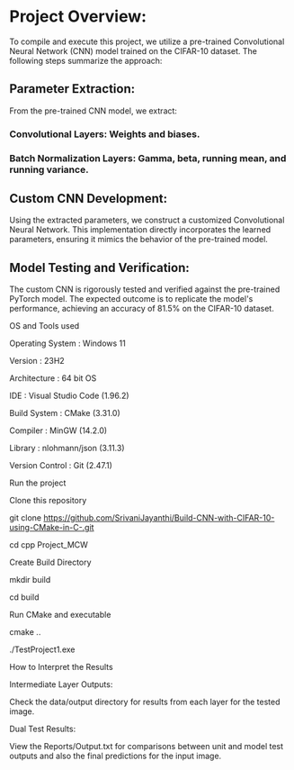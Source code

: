 # Project Overview:


To compile and execute this project, we utilize a pre-trained Convolutional Neural Network (CNN) model trained on the CIFAR-10 dataset. The following steps summarize the approach:

## Parameter Extraction:
From the pre-trained CNN model, we extract:

### Convolutional Layers: Weights and biases.
### Batch Normalization Layers: Gamma, beta, running mean, and running variance.
## Custom CNN Development:
Using the extracted parameters, we construct a customized Convolutional Neural Network. This implementation directly incorporates the learned parameters, ensuring it mimics the behavior of the pre-trained model.

## Model Testing and Verification:
The custom CNN is rigorously tested and verified against the pre-trained PyTorch model. The expected outcome is to replicate the model's performance, achieving an accuracy of 81.5% on the CIFAR-10 dataset.





OS and Tools used


Operating System : Windows 11


Version : 23H2


Architecture : 64 bit OS



IDE : Visual Studio Code (1.96.2)


Build System : CMake (3.31.0)


Compiler : MinGW (14.2.0)


Library : nlohmann/json (3.11.3)


Version Control : Git (2.47.1)



Run the project


Clone this repository


git clone https://github.com/SrivaniJayanthi/Build-CNN-with-CIFAR-10-using-CMake-in-C-.git

cd cpp Project_MCW


Create Build Directory

mkdir build


cd build


Run CMake and executable

cmake ..

./TestProject1.exe



How to Interpret the Results


Intermediate Layer Outputs:


Check the data/output directory for results from each layer for the tested image.


Dual Test Results:


View the Reports/Output.txt for comparisons between unit and model test outputs and also the final predictions for the input image.
